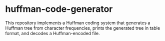 # huffman-code-generator
This repository implements a Huffman coding system that generates a Huffman tree from character frequencies, prints the generated tree in table format, and decodes a Huffman-encoded file.
